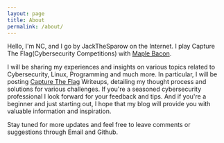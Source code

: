```yaml
---
layout: page
title: About
permalink: /about/
---
```


Hello, I'm NC, and I go by JackTheSparow on the Internet. I play Capture The Flag(Cybersecurity Competitions) with [Maple Bacon](https://maplebacon.org/about/).

I will be sharing my experiences and insights on various topics related to Cybersecurity, Linux, Programming and much more. In
particular, I will be posting [Capture The Flag](https://maplebacon.org/getting_started/) Writeups, detailing my thought 
process and solutions for various 
challenges. If you're a seasoned cybersecurity professional I look forward for your feedback and tips. And if you're a beginner and just starting out, I hope that my blog will provide you with valuable information and inspiration.

Stay tuned for more updates and feel free to leave comments or suggestions through Email and Github.

